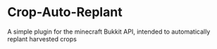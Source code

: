 # Crop-Auto-Replant
A simple plugin for the minecraft Bukkit API, intended to automatically replant harvested crops

